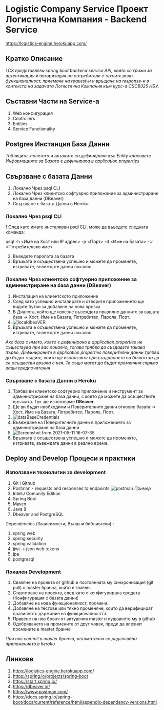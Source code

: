 # Logistic Company Service Проект Логистична Компания - Backend Service

https://logistics-engine.herokuapp.com/

## Кратко Описание
*LCS представлява spring boot backend service API, който се грижи за автентикация и авторизация на потребители с техните роли, функционалност, приемане на request-и и връщане на response-и в контекста на задачата Логистична Компания към курс-а CSCB025 НБУ.*

## Съставни Части на Service-a

1. Web конфигурация
2. Controllers
3. Entities
4. Service Functionality

## Postgres Инстанция База Данни
*Таблиците, полетата и връзките са дефинирани във Entity класовете*
*Информацията за Базата e дефинираna в application.properties*

## Свързване с базата Данни

1. Локално Чрез psql CLI
2. Локално Чрез клиентско софтуерно приложение за администриране на база данни (DBeaver)
3. Свързване с базата Данни в Heroku


### Локално Чрез psql CLI

1.След като имате инсталиран psql CLI, може да въведете следната команда:

psql -h <Име на Хост или IP адрес> -p <Порт> -d <Име на Базата> -U <Потребителско име>

2. Въведете паролата за базата
3. Връзката е осъществена успешно и можете да променяте, изтривате, въвеждате данни локално.

### Локално Чрез клиентско софтуерно приложение за администриране на база данни (DBeaver)

1. Инсталация на клиентското приложение
2. След като успешно инсталирате и отворите приложението ще видите бутон за добавяне на нова връзка
3. В Диалога, който ще излезне въвеждата правилно данните за вашата база  ->  Хост, Име на Базата, Потребител, Парола, Порт.
4. ![localdbeaVER](https://user-images.githubusercontent.com/47338843/117786010-0f77ce80-b280-11eb-86d2-8156daf954dd.png)
5. Връзката е осъществена успешно и можете да променяте, изтривате, въвеждате данни локално.

*Ако база с името, което е дефинирано в application.properties не съществува при вас локално, тогава трябва да създадете такава първо.*
*Дефинираните в application.properties поверителни данни трябва да бъдат същите, които ще използвате при създаването на базата за да се осъществи връзка с нея. Те също могат да бъдат променяни спрямо ваши предпочитания*

### Свързване с базата Данни в Heroku

1. Трябва ви клиентско софтуерно приложение и инструмент за администриране на база данни, с което да можете да осъществите връзката. Тук ще използваме **DBeaver**.
2. Ще ви бъдат необходими и Поверителните данни относно базата ->  Хост, Име на Базата, Потребител, Парола, Порт.
3. ![dataBaseCredentials](https://user-images.githubusercontent.com/47338843/117772875-9d4cbd00-b272-11eb-8ff7-ee97ac35d74f.png)
4. Въвеждане на Поверителните данни в приложението за администриране на база данни
5. ![Screenshot from 2021-05-11 16-07-35](https://user-images.githubusercontent.com/47338843/117773379-34197980-b273-11eb-8ee3-ac0a1fc38804.png)
6. Връзката е осъществена успешно и можете да променяте, изтривате, въвеждате данни в реално време.

## Deploy and Develop Процеси и практики

### Използвани технолигии за development

1. Git i Github
2. Postman - requests and responses to endpoints
![postman](https://user-images.githubusercontent.com/47338843/117790302-2ddfc900-b284-11eb-9a53-c159ac417b72.png)
*Пример*
4. InteliJ Comunity Edition
5. Spring Boot
6. Maven
7. Java 8
8. Dbeaver and PostgreSQL

Dependencies (Зависимости, Външни библиотеки) :

1. spring web
2. spring security
3. spring validation
4. jjwt -> json web tokens
5. jpa
6. postgresql

### Локален Development

1. Сваляне на проекта от github и постоянната му синхронизация (git pull) с master бранча, който е главен.
2. Стартиране на проекта, след като е конфигурирана средата (Конфигурация с базата данни)
3. Добавяне на нова функционалност, промени.
4. Добавяне на тестове или тяхно променяне, които да верифицират правилното държание на функционалността.
5. Правене на нов бранч от актуалния master и пушването му в github
6. Одобряването на промените от друг човек, преди да влезнат промените в master бранча

*При нов commit в master бранча, автоматично се редеплойва приложението в heroku*

## Линкове

1. https://logistics-engine.herokuapp.com/
2. https://spring.io/projects/spring-boot
3. https://start.spring.io/
4. https://dbeaver.io/
5. https://www.postman.com/
6. https://docs.spring.io/spring-boot/docs/current/reference/html/appendix-dependency-versions.html



